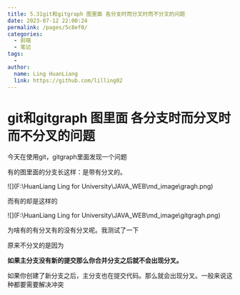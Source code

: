 ```yaml
---
title: 5.31git和gitgraph 图里面 各分支时而分叉时而不分叉的问题
date: 2023-07-12 22:00:24
permalink: /pages/5c8ef0/
categories:
  - 前端
  - 笔记
tags:
  - 
author: 
  name: Ling HuanLiang
  link: https://github.com/lilling02
---
```

# git和gitgraph 图里面 各分支时而分叉时而不分叉的问题

今天在使用git，gitgraph里面发现一个问题

有的图里面的分支长这样：是带有分叉的。

![](F:\HuanLiang Ling for University\JAVA_WEB\md_image\gragh.png)

而有的却是这样的

![](F:\HuanLiang Ling for University\JAVA_WEB\md_image\gitgragh.png)

为啥有的有分叉有的没有分叉呢。我测试了一下

原来不分叉的是因为

 **如果主分支没有新的提交那么你合并分支之后就不会出现分叉。** 

如果你创建了新分支之后，主分支也在提交代码。那么就会出现分叉。一般来说这种都要需要解决冲突

